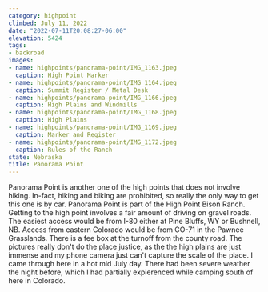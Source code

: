 ```yaml
---
category: highpoint
climbed: July 11, 2022
date: "2022-07-11T20:08:27-06:00"
elevation: 5424
tags: 
- backroad
images:
- name: highpoints/panorama-point/IMG_1163.jpeg
  caption: High Point Marker 
- name: highpoints/panorama-point/IMG_1164.jpeg
  caption: Summit Register / Metal Desk
- name: highpoints/panorama-point/IMG_1166.jpeg
  caption: High Plains and Windmills
- name: highpoints/panorama-point/IMG_1168.jpeg
  caption: High Plains
- name: highpoints/panorama-point/IMG_1169.jpeg
  caption: Marker and Register
- name: highpoints/panorama-point/IMG_1172.jpeg
  caption: Rules of the Ranch
state: Nebraska
title: Panorama Point
---
```

Panorama Point is another one of the high points that does not involve hiking.  In-fact, hiking and biking are prohibited, so really the only way to get this one is by car.  Panorama Point is part of the High Point Bison Ranch.  Getting to the high point involves a fair amount of driving on gravel roads.  The easiest access would be from I-80 either at Pine Bluffs, WY or Bushnell, NB.  Access from eastern Colorado would be from CO-71 in the Pawnee Grasslands.  There is a fee box at the turnoff from the county road.  The pictures really don't do the place justice, as the the high plains are just immense and my phone camera just can't capture the scale of the place.  I came through here in a hot mid July day.  There had been severe weather the night before, which I had partially expierenced while camping south of here in Colorado.
